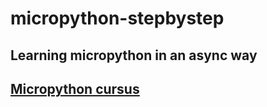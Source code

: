 # micropython-stepbystep
## Learning micropython in an async way


## [Micropython cursus](docs/micropython-cursus.md)
